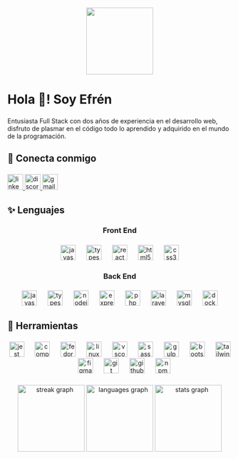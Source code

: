 ###
<div align="center">
  <img height="150" src="https://i.ibb.co/Km80xbY/java-programming.gif"  />
</div>

###

<h1 align="left">Hola 👋! Soy Efrén</h1>

###

<p align="left">Entusiasta Full Stack con dos años de experiencia en el desarrollo web, disfruto de plasmar en el código todo lo aprendido y adquirido en el mundo de la programación.</p>

###

<h2 align="left">🤙	 Conecta conmigo</h2>

###

<div align="left">
  <a href="https://linkedin.com/in/efren-anastacio" target="_blank">
    <img src="https://img.shields.io/static/v1?message=LinkedIn&logo=linkedin&label=&color=0077B5&logoColor=white&labelColor=&style=for-the-badge" height="35" alt="linkedin logo"  />
  </a>
  <a href="https://discord.com/channels/@efren.as.dev" target="_blank">
    <img src="https://img.shields.io/static/v1?message=Discord&logo=discord&label=&color=7289DA&logoColor=white&labelColor=&style=for-the-badge" height="35" alt="discord logo"  />
  </a>
  <a href="histrix.dev@gmail.com" target="_blank">
    <img src="https://img.shields.io/static/v1?message=Gmail&logo=gmail&label=&color=D14836&logoColor=white&labelColor=&style=for-the-badge" height="35" alt="gmail logo"  />
  </a>
</div>

###

<h2 align="left">✨ Lenguajes</h2>

###

<h3 align="center">Front End</h3>

###

<div align="center">
  <img src="https://cdn.jsdelivr.net/gh/devicons/devicon/icons/javascript/javascript-original.svg" height="34" alt="javascript logo"  />
  <img width="16" />
  <img src="https://cdn.jsdelivr.net/gh/devicons/devicon/icons/typescript/typescript-original.svg" height="34" alt="typescript logo"  />
  <img width="16" />
  <img src="https://cdn.jsdelivr.net/gh/devicons/devicon/icons/react/react-original.svg" height="34" alt="react logo"  />
  <img width="16" />
  <img src="https://cdn.jsdelivr.net/gh/devicons/devicon/icons/html5/html5-original.svg" height="34" alt="html5 logo"  />
  <img width="16" />
  <img src="https://cdn.jsdelivr.net/gh/devicons/devicon/icons/css3/css3-original.svg" height="34" alt="css3 logo"  />
</div>

###

<h3 align="center">Back End</h3>

###

<div align="center">
  <img src="https://cdn.jsdelivr.net/gh/devicons/devicon/icons/javascript/javascript-original.svg" height="34" alt="javascript logo"  />
  <img width="16" />
  <img src="https://cdn.jsdelivr.net/gh/devicons/devicon/icons/typescript/typescript-original.svg" height="34" alt="typescript logo"  />
  <img width="16" />
  <img src="https://cdn.simpleicons.org/nodedotjs/339933" height="34" alt="nodejs logo"  />
  <img width="16" />
  <img src="https://skillicons.dev/icons?i=express" height="34" alt="express logo"  />
  <img width="16" />
  <img src="https://cdn.simpleicons.org/php/777BB4" height="34" alt="php logo"  />
  <img width="16" />
  <img src="https://cdn.simpleicons.org/laravel/FF2D20" height="34" alt="laravel logo"  />
  <img width="16" />
  <img src="https://cdn.simpleicons.org/mysql/4479A1" height="34" alt="mysql logo"  />
  <img width="16" />
  <img src="https://cdn.simpleicons.org/docker/2496ED" height="34" alt="docker logo"  />
</div>

###

<h2 align="left">📐	 Herramientas</h2>

###

<div align="center">
  <img src="https://cdn.jsdelivr.net/gh/devicons/devicon/icons/jest/jest-plain.svg" height="34" alt="jest logo"  />
  <img width="16" />
  <img src="https://cdn.jsdelivr.net/gh/devicons/devicon/icons/composer/composer-original.svg" height="34" alt="composer logo"  />
  <img width="16" />
  <img src="https://cdn.simpleicons.org/fedora/51A2DA" height="34" alt="fedora logo"  />
  <img width="16" />
  <img src="https://cdn.jsdelivr.net/gh/devicons/devicon/icons/linux/linux-original.svg" height="34" alt="linux logo"  />
  <img width="16" />
  <img src="https://cdn.jsdelivr.net/gh/devicons/devicon/icons/vscode/vscode-original.svg" height="34" alt="vscode logo"  />
  <img width="16" />
  <img src="https://cdn.jsdelivr.net/gh/devicons/devicon/icons/sass/sass-original.svg" height="34" alt="sass logo"  />
  <img width="16" />
  <img src="https://cdn.jsdelivr.net/gh/devicons/devicon/icons/gulp/gulp-plain.svg" height="34" alt="gulp logo"  />
  <img width="16" />
  <img src="https://cdn.jsdelivr.net/gh/devicons/devicon/icons/bootstrap/bootstrap-original.svg" height="34" alt="bootstrap logo"  />
  <img width="16" />
  <img src="https://cdn.simpleicons.org/tailwindcss/06B6D4" height="34" alt="tailwindcss logo"  />
  <img width="16" />
  <img src="https://cdn.jsdelivr.net/gh/devicons/devicon/icons/figma/figma-original.svg" height="34" alt="figma logo"  />
  <img width="16" />
  <img src="https://cdn.jsdelivr.net/gh/devicons/devicon/icons/git/git-original.svg" height="34" alt="git logo"  />
  <img width="16" />
  <img src="https://skillicons.dev/icons?i=github" height="34" alt="github logo"  />
  <img width="16" />
  <img src="https://cdn.jsdelivr.net/gh/devicons/devicon/icons/npm/npm-original-wordmark.svg" height="34" alt="npm logo"  />
</div>

###

<div align="center">
  <img src="https://streak-stats.demolab.com?user=EfrenAS&locale=es&mode=weekly&theme=tokyonight&hide_border=true&border_radius=8" height="150" alt="streak graph"  />
  <img src="https://github-readme-stats.vercel.app/api/top-langs?username=EfrenAS&locale=es&hide_title=false&layout=compact&card_width=320&langs_count=5&theme=tokyonight&hide_border=true" height="150" alt="languages graph"  />
  <img src="https://github-readme-stats.vercel.app/api?username=EfrenAS&hide_title=false&hide_rank=false&show_icons=true&include_all_commits=true&count_private=true&disable_animations=false&theme=tokyonight&locale=es&hide_border=true" height="150" alt="stats graph"  />
</div>

###
